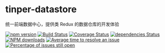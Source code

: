 # tinper-datastore

统一前端数据中心，提供类 Redux 的数据仓库的开发体验




[![npm version](https://img.shields.io/npm/v/tinper-datastore.svg)](https://www.npmjs.com/package/tinper-datastore)
[![Build Status](https://img.shields.io/travis/iuap-design/tinper-datastore/master.svg)](https://travis-ci.org/iuap-design/tinper-datastore)
[![Coverage Status](https://coveralls.io/repos/github/iuap-design/tinper-datastore/badge.svg?branch=master)](https://coveralls.io/github/iuap-design/tinper-datastore?branch=master)
[![dependencies Status](https://david-dm.org/iuap-design/tinper-datastore/status.svg)](https://david-dm.org/iuap-design/tinper-datastore)
[![NPM downloads](http://img.shields.io/npm/dm/tinper-datastore.svg?style=flat)](https://npmjs.org/package/tinper-datastore)
[![Average time to resolve an issue](http://isitmaintained.com/badge/resolution/iuap-design/tinper-datastore.svg)](http://isitmaintained.com/project/iuap-design/tinper-datastore "Average time to resolve an issue")
[![Percentage of issues still open](http://isitmaintained.com/badge/open/iuap-design/tinper-datastore.svg)](http://isitmaintained.com/project/iuap-design/tinper-datastore "Percentage of issues still open")
